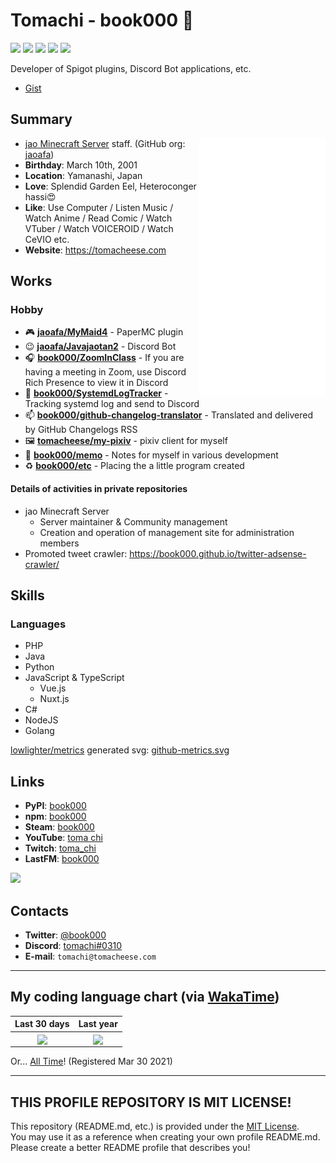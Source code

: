 # Tomachi - book000 👋

![](https://img.shields.io/badge/build-passed-green)
![](https://img.shields.io/badge/Status-up-green)
![](https://img.shields.io/badge/Speak%20Main%20Language-Japanese-orange)
![](https://img.shields.io/badge/Uptime-99.9%25-yellowgreen)
![](https://img.shields.io/badge/License-none-yellow)

Developer of Spigot plugins, Discord Bot applications, etc. 

- [Gist](https://gist.github.com/book000)

## Summary

<a href="https://github.com/lowlighter/metrics">
  <img align="right" width="40%" src="https://raw.githubusercontent.com/book000/book000/master/github-metrics.svg" />
</a>

- [jao Minecraft Server](https://jaoafa.com) staff. (GitHub org: [jaoafa](https://github.com/jaoafa))
- **Birthday**: March 10th, 2001
- **Location**: Yamanashi, Japan
- **Love**: Splendid Garden Eel, Heteroconger hassi😍
- **Like**: Use Computer / Listen Music / Watch Anime / Read Comic / Watch VTuber / Watch VOICEROID / Watch CeVIO etc.
- **Website**: https://tomacheese.com

## Works

### Hobby

- 🎮 **[jaoafa/MyMaid4](https://github.com/jaoafa/MyMaid4)** - PaperMC plugin
- 😉 **[jaoafa/Javajaotan2](https://github.com/jaoafa/Javajaotan2)** - Discord Bot
- 🎧 **[book000/ZoomInClass](https://github.com/book000/ZoomInClass)** - If you are having a meeting in Zoom, use Discord Rich Presence to view it in Discord
- 👀 **[book000/SystemdLogTracker](https://github.com/book000/SystemdLogTracker)** - Tracking systemd log and send to Discord
- 📫 **[book000/github-changelog-translator](https://github.com/book000/github-changelog-translator)** - Translated and delivered by GitHub Changelogs RSS
- 🖼️ **[tomacheese/my-pixiv](https://github.com/tomacheese/my-pixiv)** - pixiv client for myself
- 📝 **[book000/memo](https://github.com/book000/memo)** - Notes for myself in various development
- ♻️ **[book000/etc](https://github.com/book000/etc)** - Placing the a little program created

#### Details of activities in private repositories

- jao Minecraft Server
  - Server maintainer & Community management
  - Creation and operation of management site for administration members
- Promoted tweet crawler: https://book000.github.io/twitter-adsense-crawler/

## Skills

### Languages

- PHP
- Java
- Python
- JavaScript & TypeScript
  - Vue.js
  - Nuxt.js
- C#
- NodeJS
- Golang

[lowlighter/metrics](https://github.com/lowlighter/metrics) generated svg: [github-metrics.svg](https://raw.githubusercontent.com/book000/book000/master/github-metrics.svg)

## Links

- **PyPI**: [book000](https://pypi.org/user/book000/)
- **npm**: [book000](https://www.npmjs.com/~book000)
- **Steam**: [book000](https://steamcommunity.com/id/book000)
- **YouTube**: [toma chi](https://www.youtube.com/channel/UCdqXRBLM7MWgnZUzKflBWxQ)
- **Twitch**: [toma_chi](https://twitch.tv/toma_chi)
- **LastFM**: [book000](https://www.last.fm/user/book000)
  
[![](https://lastfm-recently-played-book000.vercel.app/api?user=book000&count=3&loved=true)](https://github.com/book000/lastfm-recently-played-readme)

## Contacts

- **Twitter**: [@book000](https://twitter.com/book000)
- **Discord**: [tomachi#0310](https://discord.com/users/221991565567066112)
- **E-mail**: `tomachi@tomacheese.com`

---

## My coding language chart (via [WakaTime](https://wakatime.com/@book000))

| Last 30 days | Last year |
| :-: | :-: |
| <img align="center" src="https://wakatime.com/share/@book000/c1a89b98-1908-4fd4-8ba4-06ece7e7cb96.png" width="100%" /> | <img align="center" src="https://wakatime.com/share/@book000/f8593ca5-de4a-4ee9-ac3b-74ac537d8f6a.png" width="100%" /> |

Or... [All Time](https://wakatime.com/share/@book000/11e3ce10-22eb-46ba-a187-1f20e8ba88cf.png)! (Registered Mar 30 2021)

---

## THIS PROFILE REPOSITORY IS MIT LICENSE!

This repository (README.md, etc.) is provided under the [MIT License](LICENSE).  
You may use it as a reference when creating your own profile README.md. Please create a better README profile that describes you!
